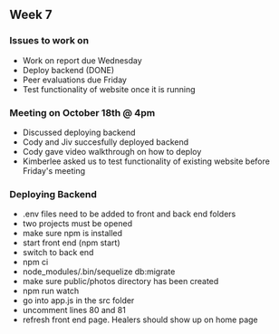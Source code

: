 ## Week 7

### Issues to work on
- Work on report due Wednesday
- Deploy backend (DONE)
- Peer evaluations due Friday
- Test functionality of website once it is running


### Meeting on October 18th @ 4pm
- Discussed deploying backend
- Cody and Jiv succesfully deployed backend
- Cody gave video walkthrough on how to deploy
- Kimberlee asked us to test functionality of existing website before Friday's meeting


### Deploying Backend
- .env files need to be added to front and back end folders
- two projects must be opened 
- make sure npm is installed
- start front end (npm start)
- switch to back end
- npm ci
- node_modules/.bin/sequelize db:migrate
- make sure public/photos directory has been created
- npm run watch
- go into app.js in the src folder
- uncomment lines 80 and 81
- refresh front end page. Healers should show up on home page
